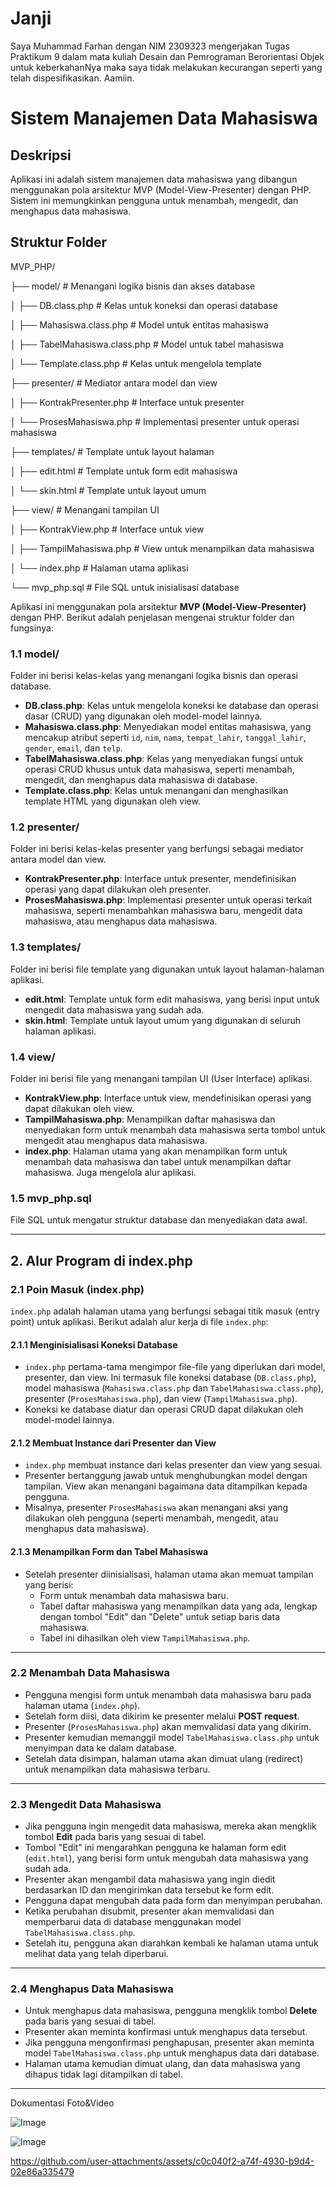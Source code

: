 # Janji

Saya Muhammad Farhan dengan NIM 2309323 mengerjakan Tugas Praktikum 9 dalam mata kuliah Desain dan Pemrograman Berorientasi Objek untuk keberkahanNya maka saya tidak melakukan kecurangan seperti yang telah dispesifikasikan. Aamiin.

# Sistem Manajemen Data Mahasiswa


## Deskripsi

Aplikasi ini adalah sistem manajemen data mahasiswa yang dibangun menggunakan pola arsitektur MVP (Model-View-Presenter) dengan PHP. Sistem ini memungkinkan pengguna untuk menambah, mengedit, dan menghapus data mahasiswa.

## Struktur Folder

MVP_PHP/

├── model/ # Menangani logika bisnis dan akses database

│ ├── DB.class.php # Kelas untuk koneksi dan operasi database

│ ├── Mahasiswa.class.php # Model untuk entitas mahasiswa

│ ├── TabelMahasiswa.class.php # Model untuk tabel mahasiswa

│ └── Template.class.php # Kelas untuk mengelola template

├── presenter/ # Mediator antara model dan view

│ ├── KontrakPresenter.php # Interface untuk presenter

│ └── ProsesMahasiswa.php # Implementasi presenter untuk operasi mahasiswa

├── templates/ # Template untuk layout halaman

│ ├── edit.html # Template untuk form edit mahasiswa

│ └── skin.html # Template untuk layout umum

├── view/ # Menangani tampilan UI

│ ├── KontrakView.php # Interface untuk view

│ ├── TampilMahasiswa.php # View untuk menampilkan data mahasiswa

│ └── index.php # Halaman utama aplikasi

└── mvp_php.sql # File SQL untuk inisialisasi database

Aplikasi ini menggunakan pola arsitektur **MVP (Model-View-Presenter)** dengan PHP. Berikut adalah penjelasan mengenai struktur folder dan fungsinya:

### 1.1 **model/**
Folder ini berisi kelas-kelas yang menangani logika bisnis dan operasi database.

- **DB.class.php**: Kelas untuk mengelola koneksi ke database dan operasi dasar (CRUD) yang digunakan oleh model-model lainnya.
- **Mahasiswa.class.php**: Menyediakan model entitas mahasiswa, yang mencakup atribut seperti `id`, `nim`, `nama`, `tempat_lahir`, `tanggal_lahir`, `gender`, `email`, dan `telp`.
- **TabelMahasiswa.class.php**: Kelas yang menyediakan fungsi untuk operasi CRUD khusus untuk data mahasiswa, seperti menambah, mengedit, dan menghapus data mahasiswa di database.
- **Template.class.php**: Kelas untuk menangani dan menghasilkan template HTML yang digunakan oleh view.

### 1.2 **presenter/**
Folder ini berisi kelas-kelas presenter yang berfungsi sebagai mediator antara model dan view.

- **KontrakPresenter.php**: Interface untuk presenter, mendefinisikan operasi yang dapat dilakukan oleh presenter.
- **ProsesMahasiswa.php**: Implementasi presenter untuk operasi terkait mahasiswa, seperti menambahkan mahasiswa baru, mengedit data mahasiswa, atau menghapus data mahasiswa.

### 1.3 **templates/**
Folder ini berisi file template yang digunakan untuk layout halaman-halaman aplikasi.

- **edit.html**: Template untuk form edit mahasiswa, yang berisi input untuk mengedit data mahasiswa yang sudah ada.
- **skin.html**: Template untuk layout umum yang digunakan di seluruh halaman aplikasi.

### 1.4 **view/**
Folder ini berisi file yang menangani tampilan UI (User Interface) aplikasi.

- **KontrakView.php**: Interface untuk view, mendefinisikan operasi yang dapat dilakukan oleh view.
- **TampilMahasiswa.php**: Menampilkan daftar mahasiswa dan menyediakan form untuk menambah data mahasiswa serta tombol untuk mengedit atau menghapus data mahasiswa.
- **index.php**: Halaman utama yang akan menampilkan form untuk menambah data mahasiswa dan tabel untuk menampilkan daftar mahasiswa. Juga mengelola alur aplikasi.

### 1.5 **mvp_php.sql**
File SQL untuk mengatur struktur database dan menyediakan data awal.

---

## 2. **Alur Program di index.php**

### 2.1 **Poin Masuk (index.php)**
`index.php` adalah halaman utama yang berfungsi sebagai titik masuk (entry point) untuk aplikasi. Berikut adalah alur kerja di file `index.php`:

#### 2.1.1 **Menginisialisasi Koneksi Database**
- `index.php` pertama-tama mengimpor file-file yang diperlukan dari model, presenter, dan view. Ini termasuk file koneksi database (`DB.class.php`), model mahasiswa (`Mahasiswa.class.php` dan `TabelMahasiswa.class.php`), presenter (`ProsesMahasiswa.php`), dan view (`TampilMahasiswa.php`).
- Koneksi ke database diatur dan operasi CRUD dapat dilakukan oleh model-model lainnya.

#### 2.1.2 **Membuat Instance dari Presenter dan View**
- `index.php` membuat instance dari kelas presenter dan view yang sesuai.
- Presenter bertanggung jawab untuk menghubungkan model dengan tampilan. View akan menangani bagaimana data ditampilkan kepada pengguna.
- Misalnya, presenter `ProsesMahasiswa` akan menangani aksi yang dilakukan oleh pengguna (seperti menambah, mengedit, atau menghapus data mahasiswa).

#### 2.1.3 **Menampilkan Form dan Tabel Mahasiswa**
- Setelah presenter diinisialisasi, halaman utama akan memuat tampilan yang berisi:
  - Form untuk menambah data mahasiswa baru.
  - Tabel daftar mahasiswa yang menampilkan data yang ada, lengkap dengan tombol "Edit" dan "Delete" untuk setiap baris data mahasiswa.
  - Tabel ini dihasilkan oleh view `TampilMahasiswa.php`.

---

### 2.2 **Menambah Data Mahasiswa**
- Pengguna mengisi form untuk menambah data mahasiswa baru pada halaman utama (`index.php`).
- Setelah form diisi, data dikirim ke presenter melalui **POST request**.
- Presenter (`ProsesMahasiswa.php`) akan memvalidasi data yang dikirim.
- Presenter kemudian memanggil model `TabelMahasiswa.class.php` untuk menyimpan data ke dalam database.
- Setelah data disimpan, halaman utama akan dimuat ulang (redirect) untuk menampilkan data mahasiswa terbaru.

---

### 2.3 **Mengedit Data Mahasiswa**
- Jika pengguna ingin mengedit data mahasiswa, mereka akan mengklik tombol **Edit** pada baris yang sesuai di tabel.
- Tombol "Edit" ini mengarahkan pengguna ke halaman form edit (`edit.html`), yang berisi form untuk mengubah data mahasiswa yang sudah ada.
- Presenter akan mengambil data mahasiswa yang ingin diedit berdasarkan ID dan mengirimkan data tersebut ke form edit.
- Pengguna dapat mengubah data pada form dan menyimpan perubahan.
- Ketika perubahan disubmit, presenter akan memvalidasi dan memperbarui data di database menggunakan model `TabelMahasiswa.class.php`.
- Setelah itu, pengguna akan diarahkan kembali ke halaman utama untuk melihat data yang telah diperbarui.

---

### 2.4 **Menghapus Data Mahasiswa**
- Untuk menghapus data mahasiswa, pengguna mengklik tombol **Delete** pada baris yang sesuai di tabel.
- Presenter akan meminta konfirmasi untuk menghapus data tersebut.
- Jika pengguna mengonfirmasi penghapusan, presenter akan meminta model `TabelMahasiswa.class.php` untuk menghapus data dari database.
- Halaman utama kemudian dimuat ulang, dan data mahasiswa yang dihapus tidak lagi ditampilkan di tabel.

---
Dokumentasi Foto&Video

![Image](https://github.com/user-attachments/assets/1e83db47-c03e-4903-bf85-fc5606a6c29a)

![Image](https://github.com/user-attachments/assets/32377702-245f-4522-89b1-8b1f2d02dd6f)

https://github.com/user-attachments/assets/c0c040f2-a74f-4930-b9d4-02e86a335479

